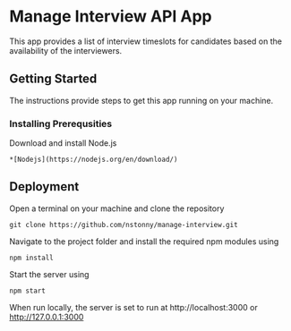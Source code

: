 # Manage Interview API App

This app provides a list of interview timeslots for candidates based on the availability of the interviewers. 

## Getting Started

The instructions provide steps to get this app running on your machine.

### Installing Prerequsities

Download and install Node.js
```
*[Nodejs](https://nodejs.org/en/download/)
```

## Deployment
Open a terminal on your machine and clone the repository
```
git clone https://github.com/nstonny/manage-interview.git
```
Navigate to the project folder and install the required npm modules using
```
npm install
```
Start the server using
```
npm start
```
When run locally, the server is set to run at http://localhost:3000 or http://127.0.0.1:3000






